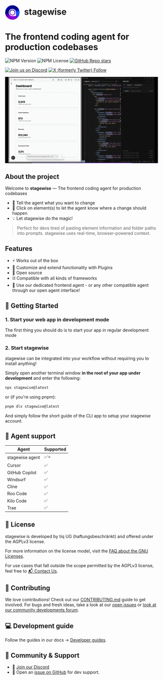 # <img src="https://github.com/stagewise-io/assets/blob/main/media/logo.png?raw=true" alt="stagewise logo" width="48" height="48" style="border-radius: 50%; vertical-align: middle; margin-right: 8px;" /> stagewise

# The frontend coding agent for production codebases

![NPM Version](https://img.shields.io/npm/v/stagewise) ![NPM License](https://img.shields.io/npm/l/stagewise) [![GitHub Repo stars](https://img.shields.io/github/stars/stagewise-io/stagewise)](https://github.com/stagewise-io/stagewise)

[![Join us on Discord](https://img.shields.io/discord/1229378372141056010?label=Discord&logo=discord&logoColor=white)](https://discord.gg/gkdGsDYaKA) [![X (formerly Twitter) Follow](https://img.shields.io/twitter/follow/stagewise_io)](https://x.com/stagewise_io)

![stagewise demo](https://github.com/stagewise-io/assets/blob/main/media/demo.gif?raw=true)

## About the project

Welcome to **stagewise** —  The frontend coding agent for production codebases

- 💬 Tell the agent what you want to change
- 🧠 Click on element(s) to let the agent know where a change should happen
- 💡 Let stagewise do the magic!

> Perfect for devs tired of pasting element information and folder paths into prompts. stagewise uses real-time, browser-powered context.

## Features

- ⚡ Works out of the box
- 🧩 Customize and extend functionality with Plugins
- 📖 Open source
- ⛓️ Compatible with all kinds of frameworks
- 🧠 Use our dedicated frontend agent - or any other compatible agent through our open agent interface!

## 📖 Getting Started

### 1. Start your web app in development mode

The first thing you should do is to start your app in regular development mode

### 2. Start stagewise

stagewise can be integrated into your workflow without requiring you to install anything!

Simply open another terminal window **in the root of your app under development** and enter the following:

```bash
npx stagewise@latest
```

or (if you're using pnpm):

```bash
pnpm dlx stagewise@latest
```

And simply follow the short guide of the CLI app to setup your stagewise account.

## 🤖 Agent support

| **Agent**      | **Supported**  |
| -------------- | -------------- |
| stagewise agent| ✅⭐️           |
| Cursor         | ✅             |
| GitHub Copilot | ✅             |
| Windsurf       | ✅             |
| Cline          | ✅             |
| Roo Code       | ✅             |
| Kilo Code      | ✅             |
| Trae           | ✅             |

## 📜 License

stagewise is developed by tiq UG (haftungsbeschränkt) and offered under the AGPLv3 license.

For more information on the license model, visit the [FAQ about the GNU Licenses](https://www.gnu.org/licenses/gpl-faq.html).

For use cases that fall outside the scope permitted by the AGPLv3 license, feel free to [📬 Contact Us](mailto:sales@stagewise.io).

## 🤝 Contributing

We love contributions! Check out our [CONTRIBUTING.md](https://github.com/stagewise-io/stagewise/blob/main/CONTRIBUTING.md) guide to get involved. For bugs and fresh ideas, take a look at our [open issues](https://github.com/stagewise-io/stagewise/issues) or [look at our community developments forum](https://discord.com/channels/1229378372141056010/1400917596727152701).

## 💻 Development guide

Follow the guides in our docs -> [Developer guides](https://stagewise.io/docs/developer-guides/test-stagewise-locally).

## 💬 Community & Support

- 👾 [Join our Discord](https://discord.gg/gkdGsDYaKA)
- 📖 Open an [issue on GitHub](https://github.com/stagewise-io/stagewise/issues) for dev support.
